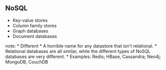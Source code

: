 ##  NoSQL

* Key-value stores
* Column family stores
* Graph databases
* Document databases

note:
    * Different 
    * A horrible name for any datastore that isn't relational.
    * Relational databases are all similar, while the different types of NoSQL databases are very different.
    * Examples: Redis; HBase, Cassandra; Neo4j; MongoDB, CouchDB
